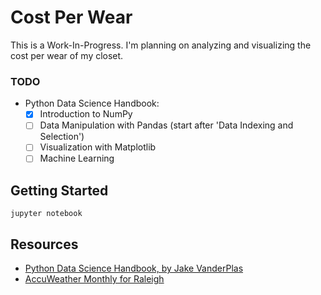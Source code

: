 # Cost Per Wear

This is a Work-In-Progress.
I'm planning on analyzing and visualizing the cost per wear of my closet.

### TODO
- Python Data Science Handbook:
	- [x] Introduction to NumPy
	- [ ] Data Manipulation with Pandas (start after 'Data Indexing and Selection')
	- [ ] Visualization with Matplotlib
	- [ ] Machine Learning

## Getting Started
```
jupyter notebook
```

## Resources
- [Python Data Science Handbook, by Jake VanderPlas](https://jakevdp.github.io/PythonDataScienceHandbook/)
- [AccuWeather Monthly for Raleigh](https://www.accuweather.com/en/us/raleigh/27601/september-weather/329823)